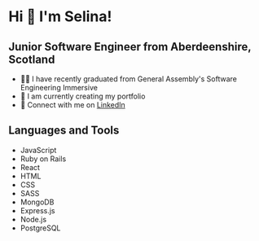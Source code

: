 # Hi 👋 I'm Selina!

## Junior Software Engineer from Aberdeenshire, Scotland

 - 👩‍🏫 I have recently graduated from General Assembly's Software Engineering Immersive
 - 🌱 I am currently creating my portfolio
 - 🔗 Connect with me on [LinkedIn](https://www.linkedin.com/in/selina-lavery/)
 
 ## Languages and Tools
  - JavaScript
  - Ruby on Rails
  - React
  - HTML
  - CSS
  - SASS
  - MongoDB
  - Express.js
  - Node.js
  - PostgreSQL
 
